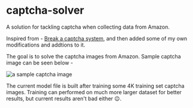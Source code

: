 # captcha-solver
A solution for tackling captcha when collecting data from Amazon.

Inspired from - [Break a captcha system](https://medium.com/@ageitgey/how-to-break-a-captcha-system-in-15-minutes-with-machine-learning-dbebb035a710), and then added some of my own modifications and addtions to it.


The goal is to solve the captcha images from Amazon. Sample captcha image can be seen below -

![a sample captcha image](https://github.com/HRN-Projects/captcha-solver/blob/main/test_captchas/Captcha_iwhygarbwz.jpg)

The current model file is built after training some 4K training set captcha images.
Training can performed on much more larger dataset for better results, but current results aren't bad either :wink:.
